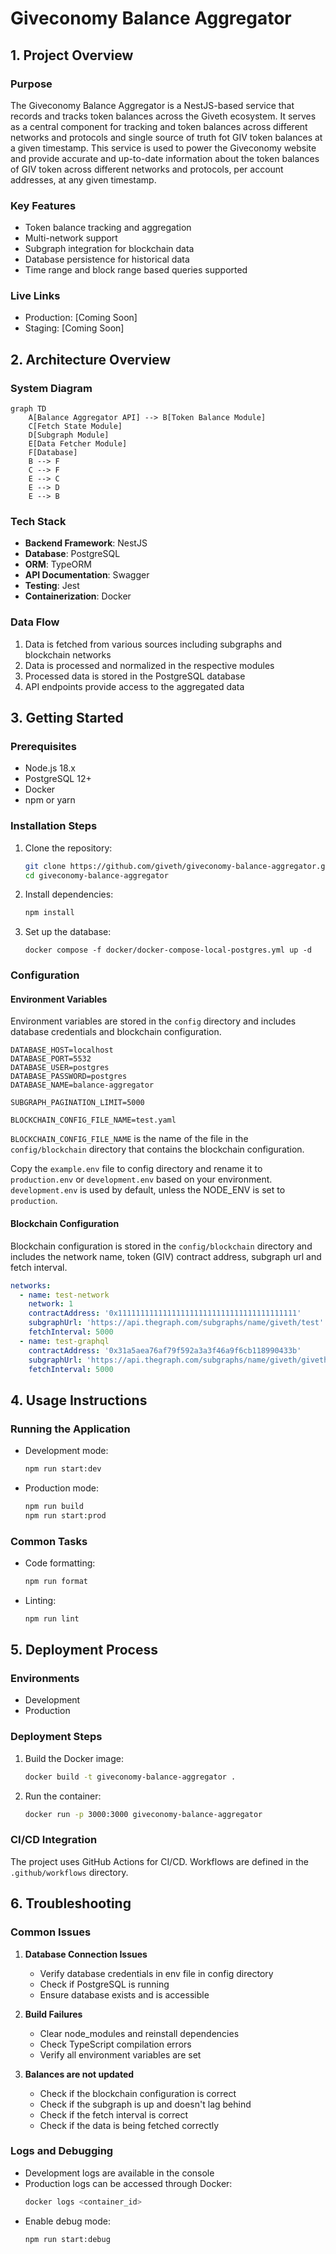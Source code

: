 # Giveconomy Balance Aggregator

## 1. Project Overview

### Purpose

The Giveconomy Balance Aggregator is a NestJS-based service that records and tracks token balances across the Giveth ecosystem. It serves as a central component for tracking and token balances across different networks and protocols and single source of truth fot GIV token balances at a given timestamp.
This service is used to power the Giveconomy website and provide accurate and up-to-date information about the token balances of GIV token across different networks and protocols, per account addresses, at any given timestamp.

### Key Features

- Token balance tracking and aggregation
- Multi-network support
- Subgraph integration for blockchain data
- Database persistence for historical data
- Time range and block range based queries supported

### Live Links

- Production: [Coming Soon]
- Staging: [Coming Soon]

## 2. Architecture Overview

### System Diagram

```mermaid
graph TD
    A[Balance Aggregator API] --> B[Token Balance Module]
    C[Fetch State Module]
    D[Subgraph Module]
    E[Data Fetcher Module]
    F[Database]
    B --> F
    C --> F
    E --> C
    E --> D
    E --> B

```

### Tech Stack

- **Backend Framework**: NestJS
- **Database**: PostgreSQL
- **ORM**: TypeORM
- **API Documentation**: Swagger
- **Testing**: Jest
- **Containerization**: Docker

### Data Flow

1. Data is fetched from various sources including subgraphs and blockchain networks
2. Data is processed and normalized in the respective modules
3. Processed data is stored in the PostgreSQL database
4. API endpoints provide access to the aggregated data

## 3. Getting Started

### Prerequisites

- Node.js 18.x
- PostgreSQL 12+
- Docker
- npm or yarn

### Installation Steps

1. Clone the repository:

   ```bash
   git clone https://github.com/giveth/giveconomy-balance-aggregator.git
   cd giveconomy-balance-aggregator
   ```

2. Install dependencies:

   ```bash
   npm install
   ```

3. Set up the database:
   ```
   docker compose -f docker/docker-compose-local-postgres.yml up -d
   ```

### Configuration

#### Environment Variables

Environment variables are stored in the `config` directory and includes database credentials and blockchain configuration.

```
DATABASE_HOST=localhost
DATABASE_PORT=5532
DATABASE_USER=postgres
DATABASE_PASSWORD=postgres
DATABASE_NAME=balance-aggregator

SUBGRAPH_PAGINATION_LIMIT=5000

BLOCKCHAIN_CONFIG_FILE_NAME=test.yaml
```

`BLOCKCHAIN_CONFIG_FILE_NAME` is the name of the file in the `config/blockchain` directory that contains the blockchain configuration.

Copy the `example.env` file to config directory and rename it to `production.env` or `development.env` based on your environment. `development.env` is used by default, unless the NODE_ENV is set to `production`.

#### Blockchain Configuration

Blockchain configuration is stored in the `config/blockchain` directory and includes the network name, token (GIV) contract address, subgraph url and fetch interval.

```yaml
networks:
  - name: test-network
    network: 1
    contractAddress: '0x1111111111111111111111111111111111111111'
    subgraphUrl: 'https://api.thegraph.com/subgraphs/name/giveth/test'
    fetchInterval: 5000
  - name: test-graphql
    contractAddress: '0x31a5aea76af79f592a3a3f46a9f6cb118990433b'
    subgraphUrl: 'https://api.thegraph.com/subgraphs/name/giveth/giveth-economy-xdai-staging'
    fetchInterval: 5000
```

## 4. Usage Instructions

### Running the Application

- Development mode:
  ```bash
  npm run start:dev
  ```
- Production mode:
  ```bash
  npm run build
  npm run start:prod
  ```

### Common Tasks

- Code formatting:
  ```bash
  npm run format
  ```
- Linting:
  ```bash
  npm run lint
  ```

## 5. Deployment Process

### Environments

- Development
- Production

### Deployment Steps

1. Build the Docker image:

   ```bash
   docker build -t giveconomy-balance-aggregator .
   ```

2. Run the container:
   ```bash
   docker run -p 3000:3000 giveconomy-balance-aggregator
   ```

### CI/CD Integration

The project uses GitHub Actions for CI/CD. Workflows are defined in the `.github/workflows` directory.

## 6. Troubleshooting

### Common Issues

1. **Database Connection Issues**

   - Verify database credentials in env file in config directory
   - Check if PostgreSQL is running
   - Ensure database exists and is accessible

2. **Build Failures**

   - Clear node_modules and reinstall dependencies
   - Check TypeScript compilation errors
   - Verify all environment variables are set

3. **Balances are not updated**
   - Check if the blockchain configuration is correct
   - Check if the subgraph is up and doesn't lag behind
   - Check if the fetch interval is correct
   - Check if the data is being fetched correctly

### Logs and Debugging

- Development logs are available in the console
- Production logs can be accessed through Docker:
  ```bash
  docker logs <container_id>
  ```
- Enable debug mode:
  ```bash
  npm run start:debug
  ```
